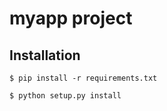 myapp project
==============================================================================

Installation
------------

```
$ pip install -r requirements.txt

$ python setup.py install
```
